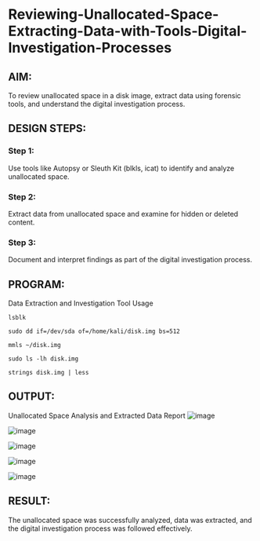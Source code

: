 

# Reviewing-Unallocated-Space-Extracting-Data-with-Tools-Digital-Investigation-Processes
## AIM:
To review unallocated space in a disk image, extract data using forensic tools, and understand the digital investigation process.

## DESIGN STEPS:
### Step 1:
Use tools like Autopsy or Sleuth Kit (blkls, icat) to identify and analyze unallocated space.

### Step 2:
Extract data from unallocated space and examine for hidden or deleted content.

### Step 3:
Document and interpret findings as part of the digital investigation process.

## PROGRAM:
Data Extraction and Investigation Tool Usage
```
lsblk
```

```
sudo dd if=/dev/sda of=/home/kali/disk.img bs=512
```

```
mmls ~/disk.img
```
```
sudo ls -lh disk.img
```
```
strings disk.img | less
```
## OUTPUT:
Unallocated Space Analysis and Extracted Data Report
![image](https://github.com/user-attachments/assets/754dee37-bef7-4cbf-b6c1-6bf8983befda)

![image](https://github.com/user-attachments/assets/a8b59831-7bd7-4699-8f56-ca192d17d70e)


![image](https://github.com/user-attachments/assets/3a0d7674-9182-4b14-aa62-1e76725d975a)


![image](https://github.com/user-attachments/assets/f759788f-0b11-4287-8db9-d0ab5a349d73)


![image](https://github.com/user-attachments/assets/6566bb2d-f19e-42d6-ac88-d6562f34117d)


## RESULT:
The unallocated space was successfully analyzed, data was extracted, and the digital investigation process was followed effectively.


